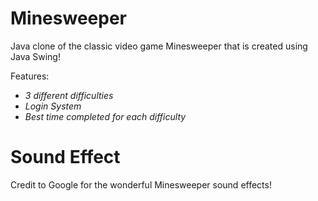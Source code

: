 # Minesweeper

Java clone of the classic video game Minesweeper that is created using Java Swing! 

Features:
- *3 different difficulties*
- *Login System*
- *Best time completed for each difficulty*


# Sound Effect
Credit to Google for the wonderful Minesweeper sound effects!
